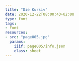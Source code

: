 ```yaml
---
title: "Die Kursiv"
date: 2020-12-22T08:00:43+02:00
type: font
tags:
- Font
resources:
- src: "page005.jpg"
  params:
    iiif: page005/info.json
    class: sheet
---
```

